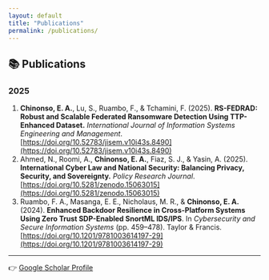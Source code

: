 ```yaml
---
layout: default
title: "Publications"
permalink: /publications/
---
```


## 📚 Publications

### 2025

1.  **Chinonso, E. A.**, Lu, S., Ruambo, F., & Tchamini, F. (2025). **RS-FEDRAD: Robust and Scalable Federated Ransomware Detection Using TTP-Enhanced Dataset.** *International Journal of Information Systems Engineering and Management*. [https://doi.org/10.52783/jisem.v10i43s.8490](https://doi.org/10.52783/jisem.v10i43s.8490)
2.  Ahmed, N., Roomi, A., **Chinonso, E. A.**, Fiaz, S. J., & Yasin, A. (2025). **International Cyber Law and National Security: Balancing Privacy, Security, and Sovereignty.** *Policy Research Journal*. [https://doi.org/10.5281/zenodo.15063015](https://doi.org/10.5281/zenodo.15063015)
3.  Ruambo, F. A., Masanga, E. E., Nicholaus, M. R., & **Chinonso, E. A.** (2024). **Enhanced Backdoor Resilience in Cross-Platform Systems Using Zero Trust SDP-Enabled SnortML IDS/IPS**. In *Cybersecurity and Secure Information Systems* (pp. 459–478). Taylor & Francis. [https://doi.org/10.1201/9781003614197-29](https://doi.org/10.1201/9781003614197-29)

---

👉 [Google Scholar Profile](https://scholar.google.com/citations?user=88vHMEMAAAAJ)
